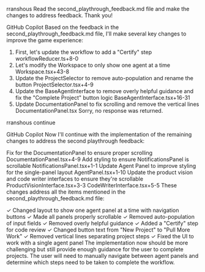 rranshous
Read the second_playthrough_feedback.md file and make the changes to address feedback. Thank you!

GitHub Copilot
Based on the feedback in the second_playthrough_feedback.md file, I'll make several key changes to improve the game experience:

1. First, let's update the workflow to add a "Certify" step
workflowReducer.ts+8-0
2. Let's modify the Workspace to only show one agent at a time
Workspace.tsx+43-8
3. Update the ProjectSelector to remove auto-population and rename the button
ProjectSelector.tsx+4-9
4. Update the BaseAgentInterface to remove overly helpful guidance and fix the "Complete Project" button logic
BaseAgentInterface.tsx+16-31
5. Update DocumentationPanel to fix scrolling and remove the vertical lines
DocumentationPanel.tsx
Sorry, no response was returned.

rranshous
continue

GitHub Copilot
Now I'll continue with the implementation of the remaining changes to address the second playthrough feedback:

Fix for the DocumentationPanel to ensure proper scrolling
DocumentationPanel.tsx+4-9
Add styling to ensure NotificationsPanel is scrollable
NotificationsPanel.tsx+1-1
Update Agent Panel to improve styling for the single-panel layout
AgentPanel.tsx+1-10
Update the product vision and code writer interfaces to ensure they're scrollable
ProductVisionInterface.tsx+3-3
CodeWriterInterface.tsx+5-5
These changes address all the items mentioned in the second_playthrough_feedback.md file:

✓ Changed layout to show one agent panel at a time with navigation buttons
✓ Made all panels properly scrollable
✓ Removed auto-population of input fields
✓ Removed overly helpful guidance
✓ Added a "Certify" step for code review
✓ Changed button text from "New Project" to "Pull More Work"
✓ Removed vertical lines separating project steps
✓ Fixed the UI to work with a single agent panel
The implementation now should be more challenging but still provide enough guidance for the user to complete projects. The user will need to manually navigate between agent panels and determine which steps need to be taken to complete the workflow.